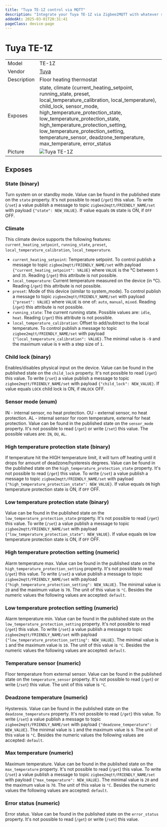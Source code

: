 ```yaml
---
title: "Tuya TE-1Z control via MQTT"
description: "Integrate your Tuya TE-1Z via Zigbee2MQTT with whatever smart home infrastructure you are using without the vendor's bridge or gateway."
addedAt: 2025-03-01T20:31:41
pageClass: device-page
---
```


<!-- !!!! -->
<!-- ATTENTION: This file is auto-generated through docgen! -->
<!-- You can only edit the "Notes"-Section between the two comment lines "Notes BEGIN" and "Notes END". -->
<!-- Do not use h1 or h2 heading within "## Notes"-Section. -->
<!-- !!!! -->

# Tuya TE-1Z

|     |     |
|-----|-----|
| Model | TE-1Z  |
| Vendor  | [Tuya](/supported-devices/#v=Tuya)  |
| Description | Floor heating thermostat |
| Exposes | state, climate (current_heating_setpoint, running_state, preset, local_temperature_calibration, local_temperature), child_lock, sensor_mode, high_temperature_protection_state, low_temperature_protection_state, high_temperature_protection_setting, low_temperature_protection_setting, temperature_sensor, deadzone_temperature, max_temperature, error_status |
| Picture | ![Tuya TE-1Z](https://www.zigbee2mqtt.io/images/devices/TE-1Z.png) |


<!-- Notes BEGIN: You can edit here. Add "## Notes" headline if not already present. -->


<!-- Notes END: Do not edit below this line -->




## Exposes

### State (binary)
Turn system on or standby mode.
Value can be found in the published state on the `state` property.
It's not possible to read (`/get`) this value.
To write (`/set`) a value publish a message to topic `zigbee2mqtt/FRIENDLY_NAME/set` with payload `{"state": NEW_VALUE}`.
If value equals `ON` state is ON, if `OFF` OFF.

### Climate 
This climate device supports the following features: `current_heating_setpoint`, `running_state`, `preset`, `local_temperature_calibration`, `local_temperature`.
- `current_heating_setpoint`: Temperature setpoint. To control publish a message to topic `zigbee2mqtt/FRIENDLY_NAME/set` with payload `{"current_heating_setpoint": VALUE}` where `VALUE` is the °C between `5` and `35`. Reading (`/get`) this attribute is not possible.
- `local_temperature`: Current temperature measured on the device (in °C). Reading (`/get`) this attribute is not possible.
- `preset`: Mode of this device (similar to system_mode). To control publish a message to topic `zigbee2mqtt/FRIENDLY_NAME/set` with payload `{"preset": VALUE}` where `VALUE` is one of: `auto`, `manual`, `mixed`. Reading (`/get`) this attribute is not possible.
- `running_state`: The current running state. Possible values are: `idle`, `heat`. Reading (`/get`) this attribute is not possible.
- `local_temperature_calibration`: Offset to add/subtract to the local temperature. To control publish a message to topic `zigbee2mqtt/FRIENDLY_NAME/set` with payload `{"local_temperature_calibration": VALUE}.`The minimal value is `-9` and the maximum value is `9` with a step size of `1`.

### Child lock (binary)
Enables/disables physical input on the device.
Value can be found in the published state on the `child_lock` property.
It's not possible to read (`/get`) this value.
To write (`/set`) a value publish a message to topic `zigbee2mqtt/FRIENDLY_NAME/set` with payload `{"child_lock": NEW_VALUE}`.
If value equals `LOCK` child lock is ON, if `UNLOCK` OFF.

### Sensor mode (enum)
IN - internal sensor, no heat protection. OU - external sensor, no heat protection. AL - internal sensor for room temperature, external for heat protection.
Value can be found in the published state on the `sensor_mode` property.
It's not possible to read (`/get`) or write (`/set`) this value.
The possible values are: `IN`, `OU`, `AL`.

### High temperature protection state (binary)
If temperature hit the HIGH temperature limit, it will turn off heating until it drops for amount of deadzone/hysteresis degrees.
Value can be found in the published state on the `high_temperature_protection_state` property.
It's not possible to read (`/get`) this value.
To write (`/set`) a value publish a message to topic `zigbee2mqtt/FRIENDLY_NAME/set` with payload `{"high_temperature_protection_state": NEW_VALUE}`.
If value equals `ON` high temperature protection state is ON, if `OFF` OFF.

### Low temperature protection state (binary)
Value can be found in the published state on the `low_temperature_protection_state` property.
It's not possible to read (`/get`) this value.
To write (`/set`) a value publish a message to topic `zigbee2mqtt/FRIENDLY_NAME/set` with payload `{"low_temperature_protection_state": NEW_VALUE}`.
If value equals `ON` low temperature protection state is ON, if `OFF` OFF.

### High temperature protection setting (numeric)
Alarm temperature max.
Value can be found in the published state on the `high_temperature_protection_setting` property.
It's not possible to read (`/get`) this value.
To write (`/set`) a value publish a message to topic `zigbee2mqtt/FRIENDLY_NAME/set` with payload `{"high_temperature_protection_setting": NEW_VALUE}`.
The minimal value is `20` and the maximum value is `70`.
The unit of this value is `°C`.
Besides the numeric values the following values are accepted: `default`.

### Low temperature protection setting (numeric)
Alarm temperature min.
Value can be found in the published state on the `low_temperature_protection_setting` property.
It's not possible to read (`/get`) this value.
To write (`/set`) a value publish a message to topic `zigbee2mqtt/FRIENDLY_NAME/set` with payload `{"low_temperature_protection_setting": NEW_VALUE}`.
The minimal value is `1` and the maximum value is `10`.
The unit of this value is `°C`.
Besides the numeric values the following values are accepted: `default`.

### Temperature sensor (numeric)
Floor temperature from external sensor.
Value can be found in the published state on the `temperature_sensor` property.
It's not possible to read (`/get`) or write (`/set`) this value.
The unit of this value is `°C`.

### Deadzone temperature (numeric)
Hysteresis.
Value can be found in the published state on the `deadzone_temperature` property.
It's not possible to read (`/get`) this value.
To write (`/set`) a value publish a message to topic `zigbee2mqtt/FRIENDLY_NAME/set` with payload `{"deadzone_temperature": NEW_VALUE}`.
The minimal value is `1` and the maximum value is `9`.
The unit of this value is `°C`.
Besides the numeric values the following values are accepted: `default`.

### Max temperature (numeric)
Maximum temperature.
Value can be found in the published state on the `max_temperature` property.
It's not possible to read (`/get`) this value.
To write (`/set`) a value publish a message to topic `zigbee2mqtt/FRIENDLY_NAME/set` with payload `{"max_temperature": NEW_VALUE}`.
The minimal value is `20` and the maximum value is `70`.
The unit of this value is `°C`.
Besides the numeric values the following values are accepted: `default`.

### Error status (numeric)
Error status.
Value can be found in the published state on the `error_status` property.
It's not possible to read (`/get`) or write (`/set`) this value.

